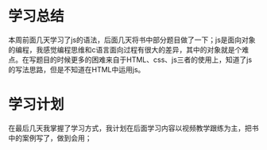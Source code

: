 # 学习总结
本周前面几天学习了js的语法，后面几天将书中部分题目做了一下；js是面向对象的编程，我感觉编程思维和c语言面向过程有很大的差异，其中的对象就是个难点。在写题目的时候更多的困难来自于HTML、css、js三者的使用上，知道了js的写法思路，但是不知道在HTML中运用js。
# 学习计划
在最后几天我掌握了学习方式，我计划在后面学习内容以视频教学跟练为主，把书中的案例写了，做到会用；

